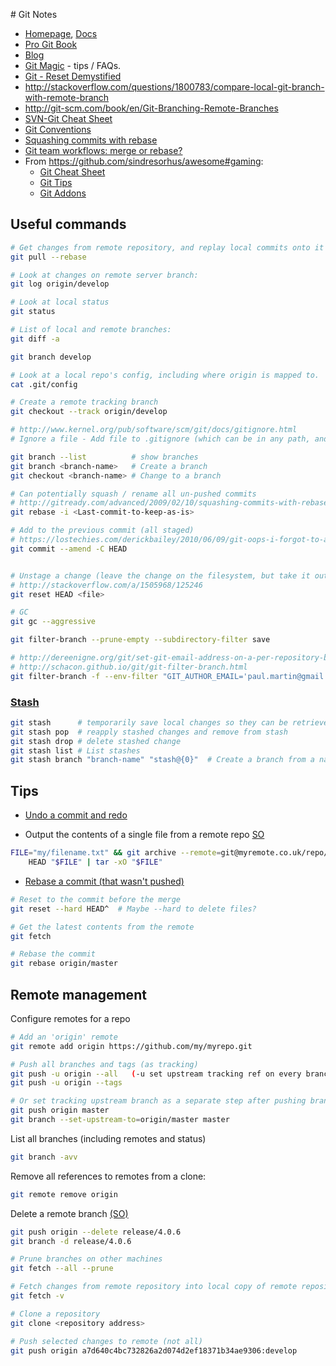 # Git Notes

* [Homepage](https://git-scm.com/), [Docs](http://git-scm.com/docs)
* [Pro Git Book](https://git-scm.com/book/en/v2/)
* [Blog](https://git-scm.com/blog)
* [Git Magic](http://www-cs-students.stanford.edu/~blynn/gitmagic/) - tips / FAQs.
* [Git - Reset Demystified](https://git-scm.com/blog/2011/07/11/reset.html)
* <http://stackoverflow.com/questions/1800783/compare-local-git-branch-with-remote-branch>
* <http://git-scm.com/book/en/Git-Branching-Remote-Branches>
* [SVN-Git Cheat Sheet](https://www.cs.bath.ac.uk/~jjb/web/svn.html)
* [Git Conventions](https://medium.com/@tjholowaychuk/git-conventions-a940ee20862d)
* [Squashing commits with rebase](http://gitready.com/advanced/2009/02/10/squashing-commits-with-rebase.html)
* [Git team workflows: merge or rebase?](https://www.atlassian.com/git/articles/git-team-workflows-merge-or-rebase/)
* From <https://github.com/sindresorhus/awesome#gaming>:
  * [Git Cheat Sheet](https://github.com/arslanbilal/git-cheat-sheet)
  * [Git Tips](https://github.com/git-tips/tips)
  * [Git Addons](https://github.com/stevemao/awesome-git-addons)

## Useful commands
```bash
# Get changes from remote repository, and replay local commits onto it (at the end) - rebasing:
git pull --rebase

# Look at changes on remote server branch:
git log origin/develop

# Look at local status
git status

# List of local and remote branches:
git diff -a

git branch develop

# Look at a local repo's config, including where origin is mapped to.
cat .git/config

# Create a remote tracking branch
git checkout --track origin/develop

# http://www.kernel.org/pub/software/scm/git/docs/gitignore.html
# Ignore a file - Add file to .gitignore (which can be in any path, and then filenames are relative to that).

git branch --list          # show branches
git branch <branch-name>   # Create a branch
git checkout <branch-name> # Change to a branch

# Can potentially squash / rename all un-pushed commits
# http://gitready.com/advanced/2009/02/10/squashing-commits-with-rebase.html
git rebase -i <Last-commit-to-keep-as-is>

# Add to the previous commit (all staged)
# https://lostechies.com/derickbailey/2010/06/09/git-oops-i-forgot-to-add-those-new-files-before-committing/
git commit --amend -C HEAD


# Unstage a change (leave the change on the filesystem, but take it out of the staging area that will get committed with the next commit)
# http://stackoverflow.com/a/1505968/125246
git reset HEAD <file>

# GC
git gc --aggressive

git filter-branch --prune-empty --subdirectory-filter save 

# http://dereenigne.org/git/set-git-email-address-on-a-per-repository-basis
# http://schacon.github.io/git/git-filter-branch.html
git filter-branch -f --env-filter "GIT_AUTHOR_EMAIL='paul.martin@gmail.com'; GIT_COMMITTER_EMAIL='paul.martin@gmail.com';" -- --all
```

### [Stash](http://git-scm.com/docs/git-stash)
```bash
git stash      # temporarily save local changes so they can be retrieved later
git stash pop  # reapply stashed changes and remove from stash
git stash drop # delete stashed change
git stash list # List stashes
git stash branch "branch-name" "stash@{0}"  # Create a branch from a named stash
```

## Tips

* [Undo a commit and redo](http://stackoverflow.com/a/927386/125246)

* Output the contents of a single file from a remote repo [SO](http://stackoverflow.com/a/18331440/125246)
```bash
FILE="my/filename.txt" && git archive --remote=git@myremote.co.uk/repo/name.git \
    HEAD "$FILE" | tar -xO "$FILE"
```

* [Rebase a commit (that wasn't pushed)](http://stackoverflow.com/a/846091/125246)
```bash
# Reset to the commit before the merge
git reset --hard HEAD^  # Maybe --hard to delete files?

# Get the latest contents from the remote
git fetch

# Rebase the commit
git rebase origin/master
```

## Remote management

Configure remotes for a repo
```bash
# Add an 'origin' remote
git remote add origin https://github.com/my/myrepo.git

# Push all branches and tags (as tracking)
git push -u origin --all   (-u set upstream tracking ref on every branch pushed)
git push -u origin --tags

# Or set tracking upstream branch as a separate step after pushing branch
git push origin master
git branch --set-upstream-to=origin/master master
```

List all branches (including remotes and status)
```bash
git branch -avv
```

Remove all references to remotes from a clone:
```bash
git remote remove origin
```

Delete a remote branch [(SO)](http://stackoverflow.com/a/2003515/125246)
```bash
git push origin --delete release/4.0.6
git branch -d release/4.0.6

# Prune branches on other machines
git fetch --all --prune
```

```bash
# Fetch changes from remote repository into local copy of remote repository
git fetch -v

# Clone a repository
git clone <repository address>

# Push selected changes to remote (not all)
git push origin a7d640c4bc732826a2d074d2ef18371b34ae9306:develop
```
